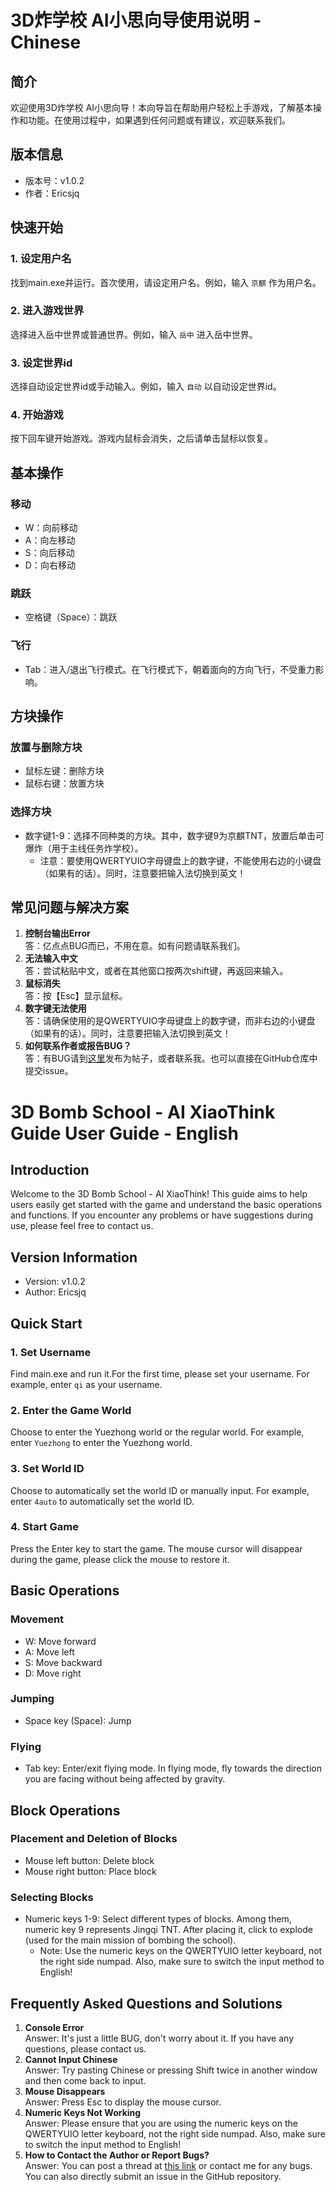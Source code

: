 3D炸学校 AI小思向导使用说明 - Chinese
================

简介
--

欢迎使用3D炸学校 AI小思向导！本向导旨在帮助用户轻松上手游戏，了解基本操作和功能。在使用过程中，如果遇到任何问题或有建议，欢迎联系我们。

版本信息
----

- 版本号：v1.0.2
- 作者：Ericsjq

快速开始
----

### 1. 设定用户名

找到main.exe并运行。首次使用，请设定用户名。例如，输入 `京麒` 作为用户名。

### 2. 进入游戏世界

选择进入岳中世界或普通世界。例如，输入 `岳中` 进入岳中世界。

### 3. 设定世界id

选择自动设定世界id或手动输入。例如，输入 `自动` 以自动设定世界id。

### 4. 开始游戏

按下回车键开始游戏。游戏内鼠标会消失，之后请单击鼠标以恢复。

基本操作
----

### 移动

- W：向前移动
- A：向左移动
- S：向后移动
- D：向右移动

### 跳跃

- 空格键（Space）：跳跃

### 飞行

- Tab：进入/退出飞行模式。在飞行模式下，朝着面向的方向飞行，不受重力影响。

方块操作
----

### 放置与删除方块

- 鼠标左键：删除方块
- 鼠标右键：放置方块

### 选择方块

- 数字键1-9：选择不同种类的方块。其中，数字键9为京麒TNT，放置后单击可爆炸（用于主线任务炸学校）。
  - 注意：要使用QWERTYUIO字母键盘上的数字键，不能使用右边的小键盘（如果有的话）。同时，注意要把输入法切换到英文！

常见问题与解决方案
---------

1. **控制台输出Error**  
答：亿点点BUG而已，不用在意。如有问题请联系我们。
2. **无法输入中文**  
答：尝试粘贴中文，或者在其他窗口按两次shift键，再返回来输入。
3. **鼠标消失**  
答：按【Esc】显示鼠标。
4. **数字键无法使用**  
答：请确保使用的是QWERTYUIO字母键盘上的数字键，而非右边的小键盘（如果有的话）。同时，注意要把输入法切换到英文！
5. **如何联系作者或报告BUG？**  
答：有BUG请到[这里](https://4147093qp2.imdo.co/lt_main.html)发布为帖子，或者联系我。也可以直接在GitHub仓库中提交issue。



# 3D Bomb School - AI XiaoThink Guide User Guide - English

## Introduction

Welcome to the 3D Bomb School - AI XiaoThink! This guide aims to help users easily get started with the game and understand the basic operations and functions. If you encounter any problems or have suggestions during use, please feel free to contact us.

## Version Information

- Version: v1.0.2
- Author: Ericsjq

## Quick Start

### 1. Set Username

Find main.exe and run it.For the first time, please set your username. For example, enter `qi` as your username.

### 2. Enter the Game World

Choose to enter the Yuezhong world or the regular world. For example, enter `Yuezhong` to enter the Yuezhong world.

### 3. Set World ID

Choose to automatically set the world ID or manually input. For example, enter `4auto` to automatically set the world ID.

### 4. Start Game

Press the Enter key to start the game. The mouse cursor will disappear during the game, please click the mouse to restore it.

## Basic Operations

### Movement

- W: Move forward
- A: Move left
- S: Move backward
- D: Move right

### Jumping

- Space key (Space): Jump

### Flying

- Tab key: Enter/exit flying mode. In flying mode, fly towards the direction you are facing without being affected by gravity.

## Block Operations

### Placement and Deletion of Blocks

- Mouse left button: Delete block
- Mouse right button: Place block

### Selecting Blocks

- Numeric keys 1-9: Select different types of blocks. Among them, numeric key 9 represents Jingqi TNT. After placing it, click to explode (used for the main mission of bombing the school).  
  - Note: Use the numeric keys on the QWERTYUIO letter keyboard, not the right side numpad. Also, make sure to switch the input method to English!

## Frequently Asked Questions and Solutions

1. **Console Error**  
Answer: It's just a little BUG, don't worry about it. If you have any questions, please contact us.
2. **Cannot Input Chinese**  
Answer: Try pasting Chinese or pressing Shift twice in another window and then come back to input.
3. **Mouse Disappears**  
Answer: Press Esc to display the mouse cursor.
4. **Numeric Keys Not Working**  
Answer: Please ensure that you are using the numeric keys on the QWERTYUIO letter keyboard, not the right side numpad. Also, make sure to switch the input method to English!
5. **How to Contact the Author or Report Bugs?**  
Answer: You can post a thread at [this link](https://4147093qp2.imdo.co/lt_main.html) or contact me for any bugs. You can also directly submit an issue in the GitHub repository.
